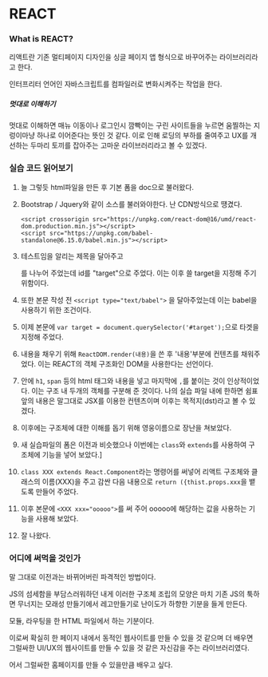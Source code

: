 # REACT



### What is REACT?

리액트란 기존 멀티페이지 디자인을 싱글 페이지 앱 형식으로 바꾸어주는 라이브러리라고 한다.

인터프리터 언어인 자바스크립트를 컴파일러로 변화시켜주는 작업을 한다.

##### 멋대로 이해하기

멋대로 이해하면 매뉴 이동이나 로그인시 깜빡이는 구린 사이트들을 누르면 움찔하는 지렁이마냥 하나로 이어준다는 뜻인 것 같다. 이로 인해 로딩의 부하를 줄여주고 UX를 개선하는 두마리 토끼를 잡아주는 고마운 라이브러리라고 볼 수 있겠다.



### 실습 코드 읽어보기



1. 늘 그렇듯 html파일을 만든 후 기본 폼을 doc으로 불러왔다.

2. Bootstrap / Jquery와 같이 소스를 불러와야한다. 난 CDN방식으로 떙겼다.

   <script crossorigin src="https://unpkg.com/react@16/umd/react.production.min.js"></script>
       <script crossorigin src="https://unpkg.com/react-dom@16/umd/react-dom.production.min.js"></script>
       <script src="https://unpkg.com/babel-standalone@6.15.0/babel.min.js"></script>

3. 테스트임을 알리는 제목을 달아주고 <div>를 나누어 주었는데 id를 "target"으로 주었다. 이는 이후 쓸 target을 지정해 주기 위함이다.
4. 또한 본문 작성 전 `<script type="text/babel">` 을 달아주었는데 이는 babel을 사용하기 위한 조건이다.
5. 이제 본문에 `var target = document.querySelector('#target');`으로 타겟을 지정해 주었다.
6. 내용을 채우기 위해 `ReactDOM.render(내용)`을 쓴 후 '내용'부분에 컨텐츠를 채워주었다. 이는 REACT의 객체 구조화인 DOM을 사용한다는 선언이다.
7. 안에 `h1`, `span` 등의 html 태그와 내용을 넣고 마지막에 `,`를 붙이는 것이 인상적이었다. 이는 구조 내 두개의 객체를 구분해 준 것이다. 나의 실습 파일 내에 한하면 쉼표 앞의 내용은 말그대로 JSX를 이용한 컨텐츠이며 이후는 목적지(dst)라고 볼 수 있겠다.
8. 이후에는 구조체에 대한 이해를 돕기 위해 영웅이름으로 장난을 쳐보았다.
9. 새 실습파일의 폼은 이전과 비슷했으나 이번에는 `class`와 `extends`를 사용하여 구조체에 기능을 넣어 보았다.]
10. `class XXX extends React.Component`라는 명령어를 써넣어 리액트 구조체와 클래스의 이름(XXX)을 주고 감싼 다음 내용으로 `return ({thist.props.xxx`을 뱉도록 만들어 주었다.
11. 이후 본문에 `<XXX xxx="ooooo">`를 써 주어 ooooo에 해당하는 값을 사용하는 기능을 사용해 보았다.
12. 잘 나왔다.



### 어디에 써먹을 것인가

말 그대로 이전과는 바뀌어버린 파격적인 방법이다.

JS의 섬세함을 부담스러워하던 내게 이러한 구조체 조립의 모양은 마치 기존 JS의 툭하면 무너지는 모래성 만들기에서 레고만들기로 난이도가 하향한 기분을 들게 만든다.

모듈, 라우팅을 한 HTML 파일에서 하는 기분이다.

이로써 확실히 한 페이지 내에서 동적인 웹사이트를 만들 수 있을 것 같으며 더 배우면 그럴싸한 UI/UX의 웹사이트를 만들 수 있을 것 같은 자신감을 주는 라이브러리였다.

어서 그럴싸한 홈페이지를 만들 수 있을만큼 배우고 싶다.


